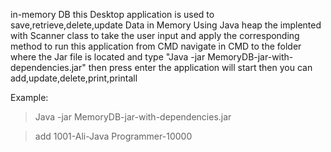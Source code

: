 in-memory DB
this Desktop application is used to save,retrieve,delete,update Data in Memory Using Java heap
the implented with Scanner class to take the user input and apply the corresponding method
to run this application from CMD
navigate in CMD to the folder where the Jar file is located and type "Java -jar MemoryDB-jar-with-dependencies.jar" then press enter
the application will start then you can add,update,delete,print,printall

Example:
>Java -jar MemoryDB-jar-with-dependencies.jar

>add 1001-Ali-Java Programmer-10000
